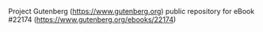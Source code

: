 Project Gutenberg (https://www.gutenberg.org) public repository for eBook #22174 (https://www.gutenberg.org/ebooks/22174)

